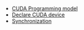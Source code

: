 * [CUDA Programming model](posts/cuda-programming-model.md) 
* [Declare CUDA device](posts/declare-cuda-device.md)
* [Synchronization](posts/synchronization.md)